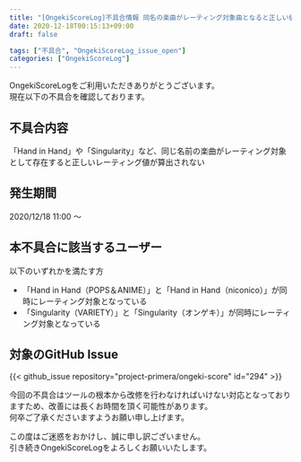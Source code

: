 ```yaml
---
title: "[OngekiScoreLog]不具合情報 同名の楽曲がレーティング対象曲となると正しい値が表示されない"
date: 2020-12-18T00:15:13+09:00
draft: false

tags: ["不具合", "OngekiScoreLog_issue_open"]
categories: ["OngekiScoreLog"]
---
```


OngekiScoreLogをご利用いただきありがとうございます。  
現在以下の不具合を確認しております。

<!--more-->

<!-- ## 追記

本不具合の修正が完了いたしました。  
ご利用中の皆様にご迷惑をおかけしましたことを深くお詫び申し上げます。 -->

## 不具合内容

「Hand in Hand」や「Singularity」など、同じ名前の楽曲がレーティング対象として存在すると正しいレーティング値が算出されない

## 発生期間

2020/12/18 11:00 ～

## 本不具合に該当するユーザー

以下のいずれかを満たす方

- 「Hand in Hand（POPS＆ANIME）」と「Hand in Hand（niconico）」が同時にレーティング対象となっている
- 「Singularity（VARIETY）」と「Singularity（オンゲキ）」が同時にレーティング対象となっている

## 対象のGitHub Issue

{{< github_issue repository="project-primera/ongeki-score" id="294" >}}

今回の不具合はツールの根本から改修を行わなければいけない対応となっておりますため、改善には長くお時間を頂く可能性があります。  
何卒ご了承くださいますようお願い申し上げます。

この度はご迷惑をおかけし、誠に申し訳ございません。  
引き続きOngekiScoreLogをよろしくお願いいたします。
